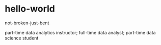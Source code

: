# hello-world
not-broken-just-bent

part-time data analytics instructor; full-time data analyst; part-time data science student
